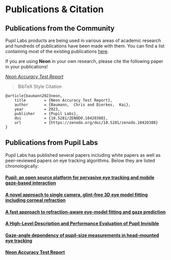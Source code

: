 # Publications & Citation

## Publications from the Community

Pupil Labs products are being used in various areas of academic research and hundreds of publications have been made with them. You can find a list containing most of the existing publications [here](https://pupil-labs.com/publications/).

If you are using **Neon** in your own research, please cite the following paper in your publications!

[_Neon Accuracy Test Report_ ](https://doi.org/10.5281/zenodo.10420388)

> BibTeX Style Citation

```
@article{baumann2023neon,
	title        = {Neon Accuracy Test Report},
	author       = {Baumann,  Chris and Dierkes,  Kai},
	year         = 2023,
	publisher    = {Pupil Labs},
	doi          = {10.5281/ZENODO.10420388},
	url          = {https://zenodo.org/doi/10.5281/zenodo.10420388}
}
```

## Publications from Pupil Labs

Pupil Labs has published several papers including white papers as well as peer-reviewed papers on eye tracking algorithms. Below they are listed chronologically:

#### [Pupil: an open source platform for pervasive eye tracking and mobile gaze-based interaction](https://arxiv.org/pdf/1405.0006)

#### [A novel approach to single camera, glint-free 3D eye model fitting including corneal refraction](https://www.researchgate.net/profile/Kai-Dierkes/publication/325634500_A_novel_approach_to_single_camera_glint-free_3D_eye_model_fitting_including_corneal_refraction/links/5cd42c3fa6fdccc9dd98b24e/A-novel-approach-to-single-camera-glint-free-3D-eye-model-fitting-including-corneal-refraction.pdf)

#### [A fast approach to refraction-aware eye-model fitting and gaze prediction](https://www.researchgate.net/profile/Kai-Dierkes/publication/333490770_A_fast_approach_to_refraction-aware_eye-model_fitting_and_gaze_prediction/links/5d1619cf92851cf44053919f/A-fast-approach-to-refraction-aware-eye-model-fitting-and-gaze-prediction.pdf)

#### [A High-Level Description and Performance Evaluation of Pupil Invisible](https://arxiv.org/pdf/2009.00508)

#### [Gaze-angle dependency of pupil-size measurements in head-mounted eye tracking](https://link.springer.com/article/10.3758/s13428-021-01657-8)

#### [Neon Accuracy Test Report](https://zenodo.org/doi/10.5281/zenodo.10420388)
